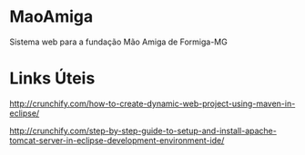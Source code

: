 # MaoAmiga
Sistema web para a fundação Mão Amiga de Formiga-MG

# Links Úteis

http://crunchify.com/how-to-create-dynamic-web-project-using-maven-in-eclipse/

http://crunchify.com/step-by-step-guide-to-setup-and-install-apache-tomcat-server-in-eclipse-development-environment-ide/
